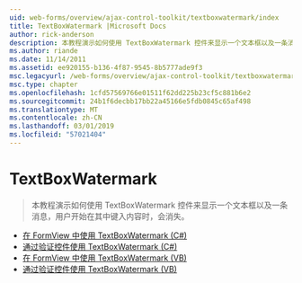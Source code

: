 ```yaml
---
uid: web-forms/overview/ajax-control-toolkit/textboxwatermark/index
title: TextBoxWatermark |Microsoft Docs
author: rick-anderson
description: 本教程演示如何使用 TextBoxWatermark 控件来显示一个文本框以及一条消息，用户开始在其中键入内容时，会消失。
ms.author: riande
ms.date: 11/14/2011
ms.assetid: ee920155-b136-4f87-9545-8b5777ade9f3
msc.legacyurl: /web-forms/overview/ajax-control-toolkit/textboxwatermark
msc.type: chapter
ms.openlocfilehash: 1cfd57569766e01511f62dd225b23cf5c881b6e2
ms.sourcegitcommit: 24b1f6decbb17bb22a45166e5fdb0845c65af498
ms.translationtype: MT
ms.contentlocale: zh-CN
ms.lasthandoff: 03/01/2019
ms.locfileid: "57021404"
---
```

<a name="textboxwatermark"></a>TextBoxWatermark
====================
> 本教程演示如何使用 TextBoxWatermark 控件来显示一个文本框以及一条消息，用户开始在其中键入内容时，会消失。


- [在 FormView 中使用 TextBoxWatermark (C#)](using-textboxwatermark-in-a-formview-cs.md)
- [通过验证控件使用 TextBoxWatermark (C#)](using-textboxwatermark-with-validation-controls-cs.md)
- [在 FormView 中使用 TextBoxWatermark (VB)](using-textboxwatermark-in-a-formview-vb.md)
- [通过验证控件使用 TextBoxWatermark (VB)](using-textboxwatermark-with-validation-controls-vb.md)

